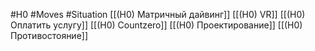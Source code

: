 #H0 #Moves #Situation
[[(H0) Матричный дайвинг]]
[[(H0) VR]]
[[(H0) Оплатить услугу]]
[[(H0) Countzero]]
[[(H0) Проектирование]]
[[(H0) Противостояние]]
